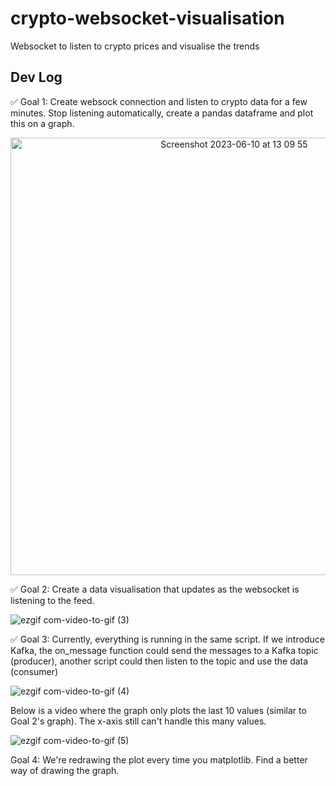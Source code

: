 # crypto-websocket-visualisation
Websocket to listen to crypto prices and visualise the trends


## Dev Log
✅ Goal 1: Create websock connection and listen to crypto data for 
a few minutes. Stop listening automatically, create a pandas dataframe
and plot this on a graph. 

<p align="center" width="100%">
 <img align="center" width="700" alt="Screenshot 2023-06-10 at 13 09 55" src="https://github.com/ZaynRassam/crypto-websocket-visualisation/assets/112281021/1cd44217-91f5-40ec-96d3-fc3fb07de938">
<p/>


✅ Goal 2: Create a data visualisation that updates as the websocket is 
listening to the feed. 

![ezgif com-video-to-gif (3)](https://github.com/ZaynRassam/crypto-websocket-visualisation/assets/112281021/ed7e880e-ca38-4355-8139-c0326a1eac3c)


✅ Goal 3: Currently, everything is running in the same script. If we introduce Kafka, the on_message function
could send the messages to a Kafka topic (producer), another script could then listen to the topic and use
the data (consumer)

![ezgif com-video-to-gif (4)](https://github.com/ZaynRassam/crypto-websocket-visualisation/assets/112281021/2c1c7074-2748-4809-9c1f-e70096615388)


Below is a video where the graph only plots the last 10 values (similar to Goal 2's graph). The x-axis still
can't handle this many values.

![ezgif com-video-to-gif (5)](https://github.com/ZaynRassam/crypto-websocket-visualisation/assets/112281021/4ad65c54-51be-4066-a770-55e6517f0246)

Goal 4: We're redrawing the plot every time you matplotlib. Find a better way of drawing the graph.
